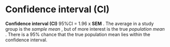 ---
---
# Confidence interval (CI)

**Confidence interval (CI)** 95%CI = 1.96 x **SEM** . The average in a
study group is the *sample mean* , but of more interest is the true
*population mean* . There is a 95% chance that the true population mean
lies within the confidence interval.
